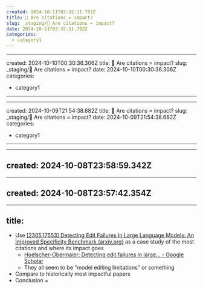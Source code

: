 ```yaml
---
created: 2024-10-11T03:32:11.792Z 
title: 🔴 Are citations = impact?
slug: _staging/🔴 Are citations = impact?
date: 2024-10-11T03:32:11.792Z
categories: 
  - category1
---
```

---
created: 2024-10-10T00:30:36.306Z 
title: 🔴 Are citations = impact?
slug: _staging/🔴 Are citations = impact?
date: 2024-10-10T00:30:36.306Z
categories: 
  - category1
---
---
created: 2024-10-09T21:54:38.682Z 
title: 🔴 Are citations = impact?
slug: _staging/🔴 Are citations = impact?
date: 2024-10-09T21:54:38.682Z
categories: 
  - category1
---
---
created: 2024-10-08T23:58:59.342Z
---
---
created: 2024-10-08T23:57:42.354Z
---
---
title:
---
- Use [[2305.17553] Detecting Edit Failures In Large Language Models: An Improved Specificity Benchmark (arxiv.org)](https://arxiv.org/abs/2305.17553) as a case study of the most citations and where its impact goes
	- [Hoelscher-Obermaier: Detecting edit failures in large... - Google Scholar](https://scholar.google.com/scholar?start=10&hl=en&as_sdt=2005&sciodt=0,5&cites=6155474676558562908&scipsc=)
	- They all seem to be "model editing limitations"  or something
- Compare to historically most impactful papers
- Conclusion = 